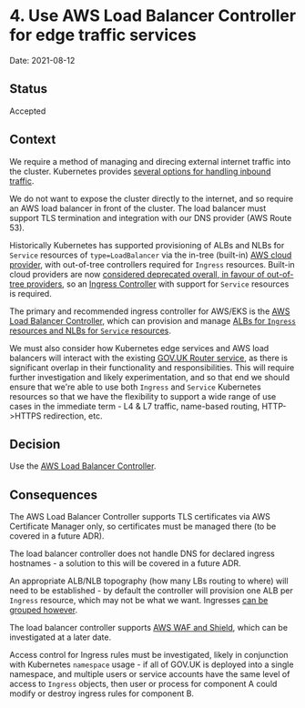 # 4. Use AWS Load Balancer Controller for edge traffic services

Date: 2021-08-12

## Status

Accepted

## Context

We require a method of managing and direcing external internet traffic into the cluster. Kubernetes provides [several options for handling inbound traffic](https://medium.com/google-cloud/kubernetes-nodeport-vs-loadbalancer-vs-ingress-when-should-i-use-what-922f010849e0).

We do not want to expose the cluster directly to the internet, and so require an AWS load balancer in front of the cluster. The load balancer must support TLS termination and integration with our DNS provider (AWS Route 53).

Historically Kubernetes has supported provisioning of ALBs and NLBs for `Service` resources of `type=LoadBalancer` via the in-tree (built-in) [AWS cloud provider](https://github.com/kubernetes/cloud-provider-aws), with out-of-tree controllers required for `Ingress` resources. Built-in cloud providers are now [considered deprecated overall, in favour of out-of-tree providers](https://kubernetes.io/blog/2019/04/17/the-future-of-cloud-providers-in-kubernetes/), so an [Ingress Controller](https://kubernetes.io/docs/concepts/services-networking/ingress-controllers/) with support for `Service` resources is required.

The primary and recommended ingress controller for AWS/EKS is the [AWS Load Balancer Controller](https://docs.aws.amazon.com/eks/latest/userguide/aws-load-balancer-controller.html), which can provision and manage [ALBs for `Ingress` resources and NLBs for `Service` resources](https://kubernetes-sigs.github.io/aws-load-balancer-controller/v2.2/#aws-load-balancer-controller).

We must also consider how Kubernetes edge services and AWS load balancers will interact with the existing [GOV.UK Router service](https://github.com/alphagov/router), as there is significant overlap in their functionality and responsibilities. This will require further investigation and likely experimentation, and so that end we should ensure that we're able to use both `Ingress` and `Service` Kubernetes resources so that we have the flexibility to support a wide range of use cases in the immediate term - L4 & L7 traffic, name-based routing, HTTP->HTTPS redirection, etc.

## Decision

Use the [AWS Load Balancer Controller](https://github.com/kubernetes-sigs/aws-load-balancer-controller).

## Consequences

The AWS Load Balancer Controller supports TLS certificates via AWS Certificate Manager only, so certificates must be managed there (to be covered in a future ADR).

The load balancer controller does not handle DNS for declared ingress hostnames - a solution to this will be covered in a future ADR.

An appropriate ALB/NLB topography (how many LBs routing to where) will need to be established - by default the controller will provision one ALB per `Ingress` resource, which may not be what we want. Ingresses [can be grouped however](https://kubernetes-sigs.github.io/aws-load-balancer-controller/v2.2/guide/ingress/annotations/#ingressgroup).

The load balancer controller supports [AWS WAF and Shield](https://kubernetes-sigs.github.io/aws-load-balancer-controller/v2.2/guide/ingress/annotations/#addons), which can be investigated at a later date.

Access control for Ingress rules must be investigated, likely in conjunction with Kubernetes `namespace` usage - if all of GOV.UK is deployed into a single namespace, and multiple users or service accounts have the same level of access to `Ingress` objects, then user or process for component A could modify or destroy ingress rules for component B.

